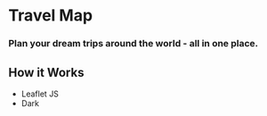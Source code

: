 # Travel Map

### Plan your dream trips around the world - all in one place. 

## How it Works
- Leaflet JS
- Dark
